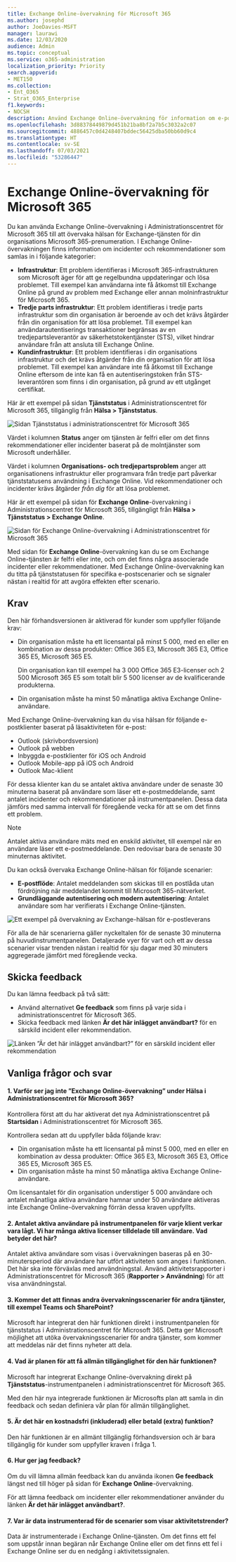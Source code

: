 ```yaml
---
title: Exchange Online-övervakning för Microsoft 365
ms.author: josephd
author: JoeDavies-MSFT
manager: laurawi
ms.date: 12/03/2020
audience: Admin
ms.topic: conceptual
ms.service: o365-administration
localization_priority: Priority
search.appverid:
- MET150
ms.collection:
- Ent_O365
- Strat_O365_Enterprise
f1.keywords:
- NOCSH
description: Använd Exchange Online-övervakning för information om e-postincidenter eller rekommendationer i Microsoft 365.
ms.openlocfilehash: 3d88378449879d451b21ba8bf2a7b5c3032a2c07
ms.sourcegitcommit: 4886457c0d4248407bddec56425dba50bb60d9c4
ms.translationtype: HT
ms.contentlocale: sv-SE
ms.lasthandoff: 07/03/2021
ms.locfileid: "53286447"
---
```

# <a name="exchange-online-monitoring-for-microsoft-365"></a>Exchange Online-övervakning för Microsoft 365

Du kan använda Exchange Online-övervakning i Administrationscentret för Microsoft 365 till att övervaka hälsan för Exchange-tjänsten för din organisations Microsoft 365-prenumeration. I Exchange Online-övervakningen finns information om incidenter och rekommendationer som samlas in i följande kategorier:

- **Infrastruktur**: Ett problem identifieras i Microsoft 365-infrastrukturen som Microsoft äger för att ge regelbundna uppdateringar och lösa problemet. Till exempel kan användarna inte få åtkomst till Exchange Online på grund av problem med Exchange eller annan molninfrastruktur för Microsoft 365.
- **Tredje parts infrastruktur**: Ett problem identifieras i tredje parts infrastruktur som din organisation är beroende av och det krävs åtgärder från din organisation för att lösa problemet. Till exempel kan användarautentiserings transaktioner begränsas av en tredjepartsleverantör av säkerhetstokentjänster (STS), vilket hindrar användare från att ansluta till Exchange Online.
- **Kundinfrastruktur**: Ett problem identifieras i din organisations infrastruktur och det krävs åtgärder från din organisation för att lösa problemet. Till exempel kan användare inte få åtkomst till Exchange Online eftersom de inte kan få en autentiseringstoken från STS-leverantören som finns i din organisation, på grund av ett utgånget certifikat.

Här är ett exempel på sidan **Tjänststatus** i Administrationscentret för Microsoft 365, tillgänglig från **Hälsa > Tjänststatus**.

![Sidan Tjänststatus i administrationscentret för Microsoft 365](../media/microsoft-365-exchange-monitoring/service-health-dashboard-example.png)

Värdet i kolumnen **Status** anger om tjänsten är felfri eller om det finns rekommendationer eller incidenter baserat på de molntjänster som Microsoft underhåller. 

Värdet i kolumnen **Organisations- och tredjepartsproblem** anger att organisationens infrastruktur eller programvara från tredje part påverkar tjänststatusens användning i Exchange Online. Vid rekommendationer och incidenter krävs åtgärder *från dig* för att lösa problemet.

Här är ett exempel på sidan för **Exchange Online**-övervakning i Administrationscentret för Microsoft 365, tillgängligt från **Hälsa > Tjänststatus > Exchange Online**.

![Sidan för Exchange Online-övervakning i Administrationscentret för Microsoft 365](../media/microsoft-365-exchange-monitoring/exhange-monitoring-example.png)

Med sidan för **Exchange Online**-övervakning kan du se om Exchange Online-tjänsten är felfri eller inte, och om det finns några associerade incidenter eller rekommendationer. Med Exchange Online-övervakning kan du titta på tjänststatusen för specifika e-postscenarier och se signaler nästan i realtid för att avgöra effekten efter scenario. 

## <a name="requirements"></a>Krav

Den här förhandsversionen är aktiverad för kunder som uppfyller följande krav: 

- Din organisation måste ha ett licensantal på minst 5 000, med en eller en kombination av dessa produkter: Office 365 E3, Microsoft 365 E3, Office 365 E5, Microsoft 365 E5. 

  Din organisation kan till exempel ha 3 000 Office 365 E3-licenser och 2 500 Microsoft 365 E5 som totalt blir 5 500 licenser av de kvalificerande produkterna.

- Din organisation måste ha minst 50 månatliga aktiva Exchange Online-användare.

Med Exchange Online-övervakning kan du visa hälsan för följande e-postklienter baserat på läsaktiviteten för e-post:

- Outlook (skrivbordsversion)
- Outlook på webben
- Inbyggda e-postklienter för iOS och Android 
- Outlook Mobile-app på iOS och Android 
- Outlook Mac-klient

För dessa klienter kan du se antalet aktiva användare under de senaste 30 minuterna baserat på användare som läser ett e-postmeddelande, samt antalet incidenter och rekommendationer på instrumentpanelen. Dessa data jämförs med samma intervall för föregående vecka för att se om det finns ett problem. 

>[!Note]
> Antalet aktiva användare mäts med en enskild aktivitet, till exempel när en användare läser ett e-postmeddelande. Den redovisar bara de senaste 30 minuternas aktivitet.
>

Du kan också övervaka Exchange Online-hälsan för följande scenarier:

- **E-postflöde**: Antalet meddelanden som skickas till en postlåda utan fördröjning när meddelandet kommit till Microsoft 365-nätverket. 
- **Grundläggande autentisering och modern autentisering**: Antalet användare som har verifierats i Exchange Online-tjänsten.

![Ett exempel på övervakning av Exchange-hälsan för e-postleverans](../media/microsoft-365-exchange-monitoring/exhange-monitoring-scenario-example.png)

För alla de här scenarierna gäller nyckeltalen för de senaste 30 minuterna på huvudinstrumentpanelen. Detaljerade vyer för vart och ett av dessa scenarier visar trenden nästan i realtid för sju dagar med 30 minuters aggregerade jämfört med föregående vecka. 

## <a name="send-us-feedback"></a>Skicka feedback

Du kan lämna feedback på två sätt:

- Använd alternativet **Ge feedback** som finns på varje sida i administrationscentret för Microsoft 365.
- Skicka feedback med länken **Är det här inlägget användbart?** för en särskild incident eller rekommendation.

![Länken ”Är det här inlägget användbart?” för en särskild incident eller rekommendation](../media/microsoft-365-exchange-monitoring/exhange-monitoring-example-incident-feedback.png)

## <a name="frequently-asked-questions"></a>Vanliga frågor och svar

#### <a name="1-why-dont-i-see-exchange-online-monitoring-under-health-in-the-microsoft-365-admin-center"></a>1. Varför ser jag inte ”Exchange Online-övervakning” under Hälsa i Administrationscentret för Microsoft 365? 

Kontrollera först att du har aktiverat det nya Administrationscentret på **Startsidan** i Administrationscentret för Microsoft 365. 

Kontrollera sedan att du uppfyller båda följande krav: 

- Din organisation måste ha ett licensantal på minst 5 000, med en eller en kombination av dessa produkter: Office 365 E3, Microsoft 365 E3, Office 365 E5, Microsoft 365 E5. 
- Din organisation måste ha minst 50 månatliga aktiva Exchange Online-användare.

Om licensantalet för din organisation understiger 5 000 användare och antalet månatliga aktiva användare hamnar under 50 användare aktiveras inte Exchange Online-övervakning förrän dessa kraven uppfyllts.

#### <a name="2-the-active-user-count-in-the-dashboard-for-each-client-appears-to-be-low-we-have-a-lot-of-active-licenses-assigned-to-users-what-does-this-mean"></a>2. Antalet aktiva användare på instrumentpanelen för varje klient verkar vara lågt. Vi har många aktiva licenser tilldelade till användare. Vad betyder det här? 

Antalet aktiva användare som visas i övervakningen baseras på en 30-minutersperiod där användare har utfört aktiviteten som anges i funktionen. Det här ska inte förväxlas med användningstal. Använd aktivitetsrapporter i Administrationscentret för Microsoft 365 (**Rapporter > Användning**) för att visa användningstal.

#### <a name="3-will-there-be-other-monitoring-scenarios-for-other-services-such-as-teams-and-sharepoint"></a>3. Kommer det att finnas andra övervakningsscenarier för andra tjänster, till exempel Teams och SharePoint? 

Microsoft har integrerat den här funktionen direkt i instrumentpanelen för tjänststatus i Administrationscentret för Microsoft 365. Detta ger Microsoft möjlighet att utöka övervakningsscenarier för andra tjänster, som kommer att meddelas när det finns nyheter att dela. 

#### <a name="4-what-is-the-plan-for-general-availability-of-this-experience"></a>4. Vad är planen för att få allmän tillgänglighet för den här funktionen? 

Microsoft har integrerat Exchange Online-övervakning direkt på **Tjänststatus**-instrumentpanelen i administrationscentret för Microsoft 365. 

Med den här nya integrerade funktionen är Microsofts plan att samla in din feedback och sedan definiera vår plan för allmän tillgänglighet.

#### <a name="5-is-this-a-free-included-or-paid-extra-feature"></a>5. Är det här en kostnadsfri (inkluderad) eller betald (extra) funktion? 

Den här funktionen är en allmänt tillgänglig förhandsversion och är bara tillgänglig för kunder som uppfyller kraven i fråga 1.

<!--
>[!Note]
>INTERNAL: That decision is pending
>
--> 

#### <a name="6-how-do-i-provide-feedback"></a>6. Hur ger jag feedback? 

Om du vill lämna allmän feedback kan du använda ikonen **Ge feedback** längst ned till höger på sidan för **Exchange Online**-övervakning. 

För att lämna feedback om incidenter eller rekommendationer använder du länken **Är det här inlägget användbart?**.

#### <a name="7-where-is-the-data-instrumented-for-the-scenarios-that-show-activity-trends"></a>7. Var är data instrumenterad för de scenarier som visar aktivitetstrender?

Data är instrumenterade i Exchange Online-tjänsten. Om det finns ett fel som uppstår innan begäran når Exchange Online eller om det finns ett fel i Exchange Online ser du en nedgång i aktivitetssignalen.
